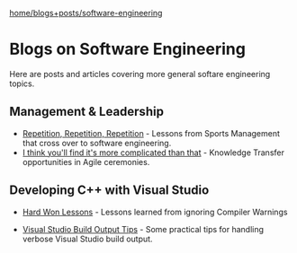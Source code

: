 [home/](https://github.com/donnachaforde/donnachaforde.github.io)[blogs+posts/](https://donnachaforde.github.io/blogs+posts/)[software-engineering](https://donnachaforde.github.io/blogs+posts/software-engineering/)

# Blogs on Software Engineering
Here are posts and articles covering more general softare engineering topics. 


## Management & Leadership



* [Repetition, Repetition, Repetition](./lessons-from-sport/repetition.md) - Lessons from Sports Management that cross over to software engineering.
* [I think you'll find it's more complicated than that](./more-complicated/more-complicated.md) - Knowledge Transfer opportunities in Agile ceremonies.


## Developing C++ with Visual Studio

* [Hard Won Lessons](./hard-won-lessons/compiler-warnings.md) - Lessons learned from ignoring Compiler Warnings

* [Visual Studio Build Output Tips](./visual-studio-builds/visual-studio-build-output-tips.md) - Some practical tips for handling verbose Visual Studio build output.






